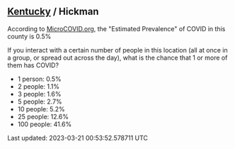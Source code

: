
## [Kentucky](/united-states/kentucky) / Hickman

According to [MicroCOVID.org](http://microcovid.org),
the "Estimated Prevalence" of COVID in this county is 0.5%

If you interact with a certain number of people in this location
(all at once in a group, or spread out across the day), what is the chance that
1 or more of them has COVID?

- 1 person: 0.5%
- 2 people: 1.1%
- 3 people: 1.6%
- 5 people: 2.7%
- 10 people: 5.2%
- 25 people: 12.6%
- 100 people: 41.6%

Last updated: 2023-03-21 00:53:52.578711 UTC
